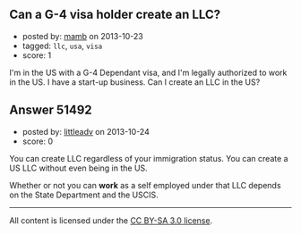 ## Can a G-4 visa holder create an LLC?

- posted by: [mamb](https://stackexchange.com/users/-1/28398-mamb) on 2013-10-23
- tagged: `llc`, `usa`, `visa`
- score: 1

<p>I'm in the US with a G-4 Dependant visa, and I'm legally authorized to work in the US. I have a start-up business. Can I create an LLC in the US?</p>



## Answer 51492

- posted by: [littleadv](https://stackexchange.com/users/-1/13808-littleadv) on 2013-10-24
- score: 0

<p>You can create LLC regardless of your immigration status. You can create a US LLC without even being in the US.</p>

<p>Whether or not you can <strong>work</strong> as a self employed under that LLC depends on the State Department and the USCIS.</p>




---

All content is licensed under the [CC BY-SA 3.0 license](https://creativecommons.org/licenses/by-sa/3.0/).
